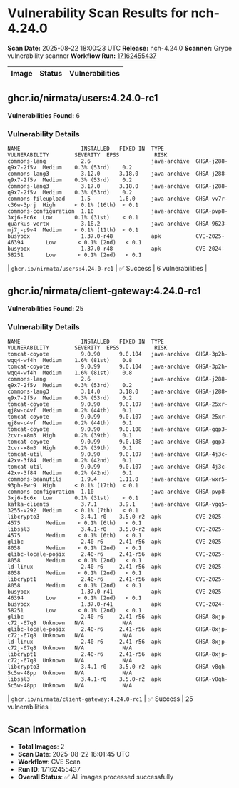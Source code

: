 # Vulnerability Scan Results for nch-4.24.0

**Scan Date:** 2025-08-22 18:00:23 UTC
**Release:** nch-4.24.0
**Scanner:** Grype vulnerability scanner
**Workflow Run:** [17162455437](https://github.com/nirmata/nch-release-management/actions/runs/17162455437)

| Image | Status | Vulnerabilities |
|-------|--------|----------------|

## ghcr.io/nirmata/users:4.24.0-rc1

**Vulnerabilities Found:** 6

### Vulnerability Details

```
NAME                   INSTALLED   FIXED IN  TYPE          VULNERABILITY        SEVERITY  EPSS           RISK   
commons-lang           2.6                   java-archive  GHSA-j288-q9x7-2f5v  Medium    0.3% (53rd)    0.2    
commons-lang3          3.12.0      3.18.0    java-archive  GHSA-j288-q9x7-2f5v  Medium    0.3% (53rd)    0.2    
commons-lang3          3.17.0      3.18.0    java-archive  GHSA-j288-q9x7-2f5v  Medium    0.3% (53rd)    0.2    
commons-fileupload     1.5         1.6.0     java-archive  GHSA-vv7r-c36w-3prj  High      < 0.1% (16th)  < 0.1  
commons-configuration  1.10                  java-archive  GHSA-pvp8-3xj6-8c6x  Low       0.1% (31st)    < 0.1  
quarkus-vertx          3.18.2                java-archive  GHSA-9623-mj7j-p9v4  Medium    < 0.1% (11th)  < 0.1  
busybox                1.37.0-r48            apk           CVE-2025-46394       Low       < 0.1% (2nd)   < 0.1  
busybox                1.37.0-r48            apk           CVE-2024-58251       Low       < 0.1% (2nd)   < 0.1  
```

| `ghcr.io/nirmata/users:4.24.0-rc1` | ✅ Success | 6 vulnerabilities |

## ghcr.io/nirmata/client-gateway:4.24.0-rc1

**Vulnerabilities Found:** 25

### Vulnerability Details

```
NAME                   INSTALLED   FIXED IN  TYPE          VULNERABILITY        SEVERITY  EPSS           RISK   
tomcat-coyote          9.0.90      9.0.104   java-archive  GHSA-3p2h-wqq4-wf4h  Medium    1.6% (81st)    0.8    
tomcat-coyote          9.0.99      9.0.104   java-archive  GHSA-3p2h-wqq4-wf4h  Medium    1.6% (81st)    0.8    
commons-lang           2.6                   java-archive  GHSA-j288-q9x7-2f5v  Medium    0.3% (53rd)    0.2    
commons-lang3          3.14.0      3.18.0    java-archive  GHSA-j288-q9x7-2f5v  Medium    0.3% (53rd)    0.2    
tomcat-coyote          9.0.90      9.0.107   java-archive  GHSA-25xr-qj8w-c4vf  Medium    0.2% (44th)    0.1    
tomcat-coyote          9.0.99      9.0.107   java-archive  GHSA-25xr-qj8w-c4vf  Medium    0.2% (44th)    0.1    
tomcat-coyote          9.0.90      9.0.108   java-archive  GHSA-gqp3-2cvr-x8m3  High      0.2% (39th)    0.1    
tomcat-coyote          9.0.99      9.0.108   java-archive  GHSA-gqp3-2cvr-x8m3  High      0.2% (39th)    0.1    
tomcat-util            9.0.90      9.0.107   java-archive  GHSA-4j3c-42xv-3f84  Medium    0.2% (42nd)    0.1    
tomcat-util            9.0.99      9.0.107   java-archive  GHSA-4j3c-42xv-3f84  Medium    0.2% (42nd)    0.1    
commons-beanutils      1.9.4       1.11.0    java-archive  GHSA-wxr5-93ph-8wr9  High      < 0.1% (17th)  < 0.1  
commons-configuration  1.10                  java-archive  GHSA-pvp8-3xj6-8c6x  Low       0.1% (31st)    < 0.1  
kafka-clients          3.7.1       3.9.1     java-archive  GHSA-vgq5-3255-v292  Medium    < 0.1% (7th)   < 0.1  
libcrypto3             3.4.1-r0    3.5.0-r2  apk           CVE-2025-4575        Medium    < 0.1% (6th)   < 0.1  
libssl3                3.4.1-r0    3.5.0-r2  apk           CVE-2025-4575        Medium    < 0.1% (6th)   < 0.1  
glibc                  2.40-r6     2.41-r56  apk           CVE-2025-8058        Medium    < 0.1% (2nd)   < 0.1  
glibc-locale-posix     2.40-r6     2.41-r56  apk           CVE-2025-8058        Medium    < 0.1% (2nd)   < 0.1  
ld-linux               2.40-r6     2.41-r56  apk           CVE-2025-8058        Medium    < 0.1% (2nd)   < 0.1  
libcrypt1              2.40-r6     2.41-r56  apk           CVE-2025-8058        Medium    < 0.1% (2nd)   < 0.1  
busybox                1.37.0-r41            apk           CVE-2025-46394       Low       < 0.1% (2nd)   < 0.1  
busybox                1.37.0-r41            apk           CVE-2024-58251       Low       < 0.1% (2nd)   < 0.1  
glibc                  2.40-r6     2.41-r56  apk           GHSA-8xjp-c72j-67q8  Unknown   N/A            N/A    
glibc-locale-posix     2.40-r6     2.41-r56  apk           GHSA-8xjp-c72j-67q8  Unknown   N/A            N/A    
ld-linux               2.40-r6     2.41-r56  apk           GHSA-8xjp-c72j-67q8  Unknown   N/A            N/A    
libcrypt1              2.40-r6     2.41-r56  apk           GHSA-8xjp-c72j-67q8  Unknown   N/A            N/A    
libcrypto3             3.4.1-r0    3.5.0-r2  apk           GHSA-v8qh-5c5w-48pp  Unknown   N/A            N/A    
libssl3                3.4.1-r0    3.5.0-r2  apk           GHSA-v8qh-5c5w-48pp  Unknown   N/A            N/A    
```

| `ghcr.io/nirmata/client-gateway:4.24.0-rc1` | ✅ Success | 25 vulnerabilities |

## Scan Information
- **Total Images**: 2
- **Scan Date**: 2025-08-22 18:01:45 UTC
- **Workflow**: CVE Scan
- **Run ID**: 17162455437
- **Overall Status**: ✅ All images processed successfully
